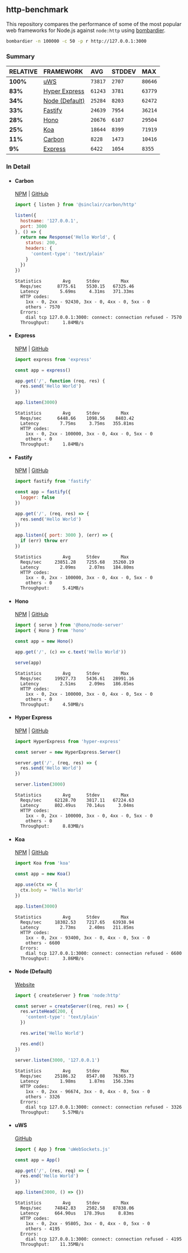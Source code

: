 ## http-benchmark

This repository compares the performance of some of the most popular web frameworks for Node.js against `node:http` using [bombardier](https://github.com/codesenberg/bombardier).

```bash
bombardier -n 100000 -c 50 -p r http://127.0.0.1:3000
```

### Summary

| RELATIVE | FRAMEWORK | AVG | STDDEV | MAX |
| :--- | :--- | :--- | :--- | :--- |
| **100%** | [uWS](#uws) | `73817` | `2707` | `80646` |
| **83%** | [Hyper Express](#hyper-express) | `61243` | `3781` | `63779` |
| **34%** | [Node (Default)](#node-default) | `25284` | `8203` | `62472` |
| **33%** | [Fastify](#fastify) | `24639` | `7954` | `36214` |
| **28%** | [Hono](#hono) | `20676` | `6107` | `29504` |
| **25%** | [Koa](#koa) | `18644` | `8399` | `71919` |
| **11%** | [Carbon](#carbon) | `8228` | `1473` | `10416` |
| **9%** | [Express](#express) | `6422` | `1054` | `8355` |


### In Detail

- #### Carbon
  [NPM](https://npmjs.com/@sinclair/carbon) | [GitHub](https://github.com/sinclairzx81/carbon)
  ```js
  import { listen } from '@sinclair/carbon/http'

  listen({
    hostname: '127.0.0.1',
    port: 3000
  }, () => {
    return new Response('Hello World', {
      status: 200,
      headers: {
        'content-type': 'text/plain'
      }
    })
  })
  ```

  ```
  Statistics        Avg      Stdev        Max
    Reqs/sec      8775.61    5530.15   67325.46
    Latency        5.69ms     4.31ms   371.33ms
    HTTP codes:
      1xx - 0, 2xx - 92430, 3xx - 0, 4xx - 0, 5xx - 0
      others - 7570
    Errors:
      dial tcp 127.0.0.1:3000: connect: connection refused - 7570
    Throughput:     1.84MB/s
  ```

- #### Express
  [NPM](https://npmjs.com/express) | [GitHub](https://github.com/expressjs/express)
  ```js
  import express from 'express'

  const app = express()

  app.get('/', function (req, res) {
    res.send('Hello World')
  })

  app.listen(3000)
  ```

  ```
  Statistics        Avg      Stdev        Max
    Reqs/sec      6448.66    1098.56    8403.42
    Latency        7.75ms     3.75ms   355.81ms
    HTTP codes:
      1xx - 0, 2xx - 100000, 3xx - 0, 4xx - 0, 5xx - 0
      others - 0
    Throughput:     1.84MB/s
  ```

- #### Fastify
  [NPM](https://npmjs.com/fastify) | [GitHub](https://github.com/fastify/fastify)
  ```js
  import fastify from 'fastify'

  const app = fastify({
    logger: false
  })

  app.get('/', (req, res) => {
    res.send('Hello World')
  })

  app.listen({ port: 3000 }, (err) => {
    if (err) throw err
  })
  ```

  ```
  Statistics        Avg      Stdev        Max
    Reqs/sec     23851.28    7255.68   35260.19
    Latency        2.09ms     2.07ms   184.80ms
    HTTP codes:
      1xx - 0, 2xx - 100000, 3xx - 0, 4xx - 0, 5xx - 0
      others - 0
    Throughput:     5.41MB/s
  ```

- #### Hono
  [NPM](https://npmjs.com/hono) | [GitHub](https://github.com/honojs/hono)
  ```js
  import { serve } from '@hono/node-server'
  import { Hono } from 'hono'

  const app = new Hono()

  app.get('/', (c) => c.text('Hello World'))

  serve(app)
  ```

  ```
  Statistics        Avg      Stdev        Max
    Reqs/sec     19927.73    5436.61   28991.16
    Latency        2.51ms     2.09ms   186.85ms
    HTTP codes:
      1xx - 0, 2xx - 100000, 3xx - 0, 4xx - 0, 5xx - 0
      others - 0
    Throughput:     4.50MB/s
  ```

- #### Hyper Express
  [NPM](https://npmjs.com/hyper-express) | [GitHub](https://github.com/kartikk221/hyper-express)
  ```js
  import HyperExpress from 'hyper-express'

  const server = new HyperExpress.Server()

  server.get('/', (req, res) => {
    res.send('Hello World')
  })

  server.listen(3000)
  ```

  ```
  Statistics        Avg      Stdev        Max
    Reqs/sec     62128.70    3817.11   67224.63
    Latency      802.49us    70.14us     3.04ms
    HTTP codes:
      1xx - 0, 2xx - 100000, 3xx - 0, 4xx - 0, 5xx - 0
      others - 0
    Throughput:     8.83MB/s
  ```

- #### Koa
  [NPM](https://npmjs.com/koa) | [GitHub](https://github.com/koajs/koa)
  ```js
  import Koa from 'koa'

  const app = new Koa()

  app.use(ctx => {
    ctx.body = 'Hello World'
  })

  app.listen(3000)
  ```

  ```
  Statistics        Avg      Stdev        Max
    Reqs/sec     18302.53    7217.65   63938.94
    Latency        2.73ms     2.40ms   211.85ms
    HTTP codes:
      1xx - 0, 2xx - 93400, 3xx - 0, 4xx - 0, 5xx - 0
      others - 6600
    Errors:
      dial tcp 127.0.0.1:3000: connect: connection refused - 6600
    Throughput:     3.86MB/s
  ```

- #### Node (Default)
  [Website](https://nodejs.org/api/http.html)
  ```js
  import { createServer } from 'node:http'

  const server = createServer((req, res) => {
    res.writeHead(200, {
      'content-type': 'text/plain'
    })

    res.write('Hello World')

    res.end()
  })

  server.listen(3000, '127.0.0.1')
  ```

  ```
  Statistics        Avg      Stdev        Max
    Reqs/sec     25186.32    8547.08   76365.73
    Latency        1.98ms     1.87ms   156.33ms
    HTTP codes:
      1xx - 0, 2xx - 96674, 3xx - 0, 4xx - 0, 5xx - 0
      others - 3326
    Errors:
      dial tcp 127.0.0.1:3000: connect: connection refused - 3326
    Throughput:     5.57MB/s
  ```

- #### uWS
  [GitHub](https://github.com/uNetworking/uWebSockets.js)
  ```js
  import { App } from 'uWebSockets.js'

  const app = App()

  app.get('/', (res, req) => {
    res.end('Hello World')
  })

  app.listen(3000, () => {})
  ```

  ```
  Statistics        Avg      Stdev        Max
    Reqs/sec     74842.83    2502.58   87838.06
    Latency      664.90us   178.39us     8.83ms
    HTTP codes:
      1xx - 0, 2xx - 95805, 3xx - 0, 4xx - 0, 5xx - 0
      others - 4195
    Errors:
      dial tcp 127.0.0.1:3000: connect: connection refused - 4195
    Throughput:    11.35MB/s
  ```


